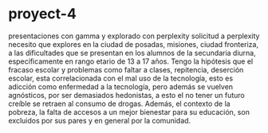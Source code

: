 # proyect-4
presentaciones con gamma y explorado con perplexity
solicitud a perplexity
necesito que explores en la ciudad de posadas, misiones, ciudad fronteriza, a las dificultades que se presentan en los alumnos de la secundaria diurna, específicamente en rango etario de 13 a 17 años. Tengo la hipótesis que el fracaso escolar y problemas como faltar a clases, repitencia, deserción escolar, esta correlacionada con el mal uso de la tecnología, esto es adicción como enfermedad a la tecnología, pero además se vuelven agnósticos, por ser demasiados hedonistas, a esto el no tener un futuro creíble se retraen al consumo de drogas. Además, el contexto de la pobreza, la falta de accesos a un mejor bienestar para su educación, son excluidos por sus pares y en general por la comunidad.
